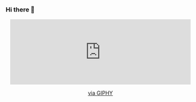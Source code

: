 ### Hi there 👋

<div id="header" align="center">
  <iframe src="https://giphy.com/embed/hx3VJAZMCaqVSOly3s" width="480" height="174" frameBorder="0" class="giphy-embed" allowFullScreen></iframe><p><a href="https://giphy.com/gifs/tech-code-coding-hx3VJAZMCaqVSOly3s">via GIPHY</a></p>
</div>




<!--
**SindreSau/SindreSau** is a ✨ _special_ ✨ repository because its `README.md` (this file) appears on your GitHub profile.

Here are some ideas to get you started:

- 🔭 I’m currently working on ...
- 🌱 I’m currently learning ...
- 👯 I’m looking to collaborate on ...
- 🤔 I’m looking for help with ...
- 💬 Ask me about ...
- 📫 How to reach me: ...
- 😄 Pronouns: ...
- ⚡ Fun fact: ...
-->
